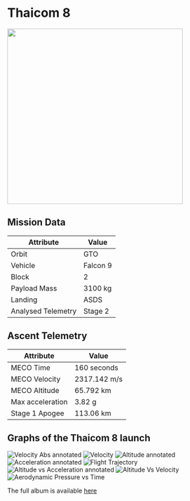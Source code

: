 # Thaicom 8

<img src="http://i.imgur.com/2m6Ukfu.png" width=400px>

## Mission Data

| Attribute | Value |
| ------------- | ------------- |
| Orbit | GTO  |
| Vehicle | Falcon 9  |
| Block | 2  |
| Payload Mass | 3100 kg |
| Landing | ASDS |
| Analysed Telemetry| Stage 2 |




## Ascent Telemetry

| Attribute | Value |
| ------------- | ------------- |
| MECO Time | 160 seconds |
| MECO Velocity | 2317.142 m/s |
| MECO Altitude | 65.792 km |
| Max acceleration | 3.82 g|
| Stage 1 Apogee | 113.06 km |





## Graphs of the Thaicom 8 launch

![Velocity Abs annotated](https://i.imgur.com/m7s7QZf.png)
![Velocity](https://i.imgur.com/h5l3Uaz.png)
![Altitude annotated](https://i.imgur.com/U11a2bS.png)
![Acceleration annotated](https://i.imgur.com/vVante8.png)
![Flight Trajectory](https://i.imgur.com/rb2hB6F.png)
![Altitude vs Acceleration annotated](https://i.imgur.com/ubuiivL.png)
![Altitude Vs Velocity](https://i.imgur.com/s6v7bAD.png)
![Aerodynamic Pressure vs Time](https://i.imgur.com/1aDfXdY.png)

The full album is available [here](https://i.imgur.com/a/oCYkm)
